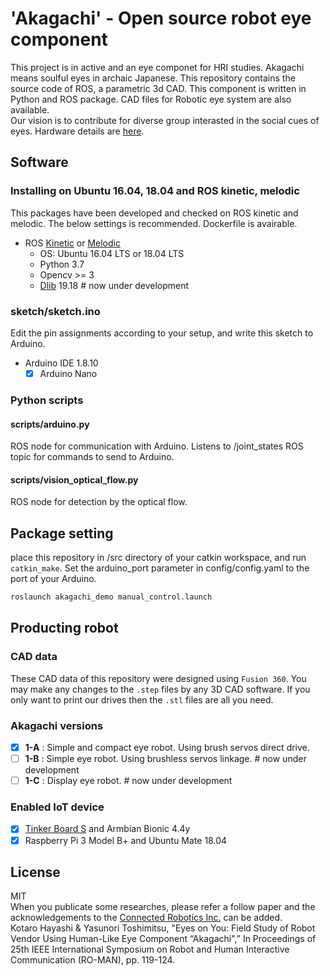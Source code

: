# 'Akagachi' - Open source robot eye component
This project is in active and an eye componet for HRI studies.
Akagachi means soulful eyes in archaic Japanese.
This repository contains the source code of ROS, a parametric 3d CAD.
This component is written in Python and ROS package. 
CAD files for Robotic eye system are also available.  
Our vision is to contribute for diverse group interasted in the social cues of eyes.
Hardware details are [here](https://github.com/hayashik/akagachi_eye_robot_hardware).

## Software
### Installing on Ubuntu 16.04, 18.04 and ROS kinetic, melodic
This packages have been developed and checked on ROS kinetic and melodic. The below settings is recommended.
Dockerfile is avairable.

- ROS [Kinetic](http://wiki.ros.org/kinetic) or [Melodic](http://wiki.ros.org/melodic)
  - OS: Ubuntu 16.04 LTS or 18.04 LTS
  - Python 3.7
  - Opencv >= 3
  - [Dlib](http://dlib.net/) 19.18 # now under development

### sketch/sketch.ino
Edit the pin assignments according to your setup, and write this sketch to Arduino.

- Arduino IDE 1.8.10
    - [x] Arduino Nano

### Python scripts
#### scripts/arduino.py
ROS node for communication with Arduino. Listens to /joint_states ROS topic for commands to send to Arduino.

#### scripts/vision_optical_flow.py
ROS node for detection by the optical flow.



## Package setting
place this repository in /src directory of your catkin workspace, and run `catkin_make`.
Set the arduino_port parameter in config/config.yaml to the port of your Arduino.
```bash
roslaunch akagachi_demo manual_control.launch
```
## Producting robot
### CAD data
These CAD data of this repository were designed using `Fusion 360`. You may make any changes to the `.step` files by any 3D CAD software. If you only want to print our drives then the `.stl` files are all you need.

### Akagachi versions
- [x] **1-A** : Simple and compact eye robot. Using brush servos direct drive. 
- [ ] **1-B** : Simple eye robot. Using brushless servos linkage.    # now under development
- [ ] **1-C** : Display eye robot.  # now under development

### Enabled IoT device
- [x] [Tinker Board S](https://www.asus.com/Single-Board-Computer/Tinker-Board/) and Armbian Bionic 4.4y
- [x] Raspberry Pi 3 Model B+ and Ubuntu Mate 18.04

## License
MIT  
When you publicate some researches, please refer a follow paper and the acknowledgements to the [Connected Robotics Inc.](https://connected-robotics.com/en/) can be added.  
Kotaro Hayashi & Yasunori Toshimitsu, "Eyes on You: Field Study of Robot Vendor Using Human-Like Eye Component “Akagachi",” In Proceedings of 25th IEEE International Symposium on Robot and Human Interactive Communication (RO-MAN), pp. 119-124.
